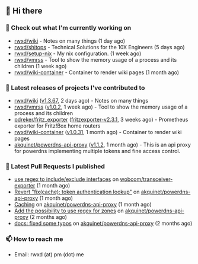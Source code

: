 ## 👋 Hi there

### 👷 Check out what I'm currently working on


- [rwxd/wiki](https://github.com/rwxd/wiki) - Notes on many things (1 day ago)
- [rwxd/shitops](https://github.com/rwxd/shitops) - Technical Solutions for the 10X Engineers (5 days ago)
- [rwxd/setup-nix](https://github.com/rwxd/setup-nix) - My nix configuration. (1 week ago)
- [rwxd/vmrss](https://github.com/rwxd/vmrss) - Tool to show the memory usage of a process and its children (1 week ago)
- [rwxd/wiki-container](https://github.com/rwxd/wiki-container) - Container to render wiki pages (1 month ago)

### 🔭 Latest releases of projects I've contributed to


- [rwxd/wiki](https://github.com/rwxd/wiki) ([v1.3.67](https://github.com/rwxd/wiki/releases/tag/v1.3.67), 2 days ago) - Notes on many things
- [rwxd/vmrss](https://github.com/rwxd/vmrss) ([v1.0.2](https://github.com/rwxd/vmrss/releases/tag/v1.0.2), 1 week ago) - Tool to show the memory usage of a process and its children
- [pdreker/fritz_exporter](https://github.com/pdreker/fritz_exporter) ([fritzexporter-v2.3.1](https://github.com/pdreker/fritz_exporter/releases/tag/fritzexporter-v2.3.1), 3 weeks ago) - Prometheus exporter for Fritz!Box home routers
- [rwxd/wiki-container](https://github.com/rwxd/wiki-container) ([v1.0.31](https://github.com/rwxd/wiki-container/releases/tag/v1.0.31), 1 month ago) - Container to render wiki pages
- [akquinet/powerdns-api-proxy](https://github.com/akquinet/powerdns-api-proxy) ([v1.1.2](https://github.com/akquinet/powerdns-api-proxy/releases/tag/v1.1.2), 1 month ago) - This is an api proxy for powerdns implementing multiple tokens and fine access control.

### 🔨 Latest Pull Requests I published


- [use regex to include/exclude interfaces](https://github.com/wobcom/transceiver-exporter/pull/9) on [wobcom/transceiver-exporter](https://github.com/wobcom/transceiver-exporter) (1 month ago)
- [Revert &#34;fix(cache): token authentication lookup&#34;](https://github.com/akquinet/powerdns-api-proxy/pull/5) on [akquinet/powerdns-api-proxy](https://github.com/akquinet/powerdns-api-proxy) (1 month ago)
- [Caching](https://github.com/akquinet/powerdns-api-proxy/pull/4) on [akquinet/powerdns-api-proxy](https://github.com/akquinet/powerdns-api-proxy) (1 month ago)
- [Add the possibility to use regex for zones](https://github.com/akquinet/powerdns-api-proxy/pull/3) on [akquinet/powerdns-api-proxy](https://github.com/akquinet/powerdns-api-proxy) (2 months ago)
- [docs: fixed some typos](https://github.com/akquinet/powerdns-api-proxy/pull/2) on [akquinet/powerdns-api-proxy](https://github.com/akquinet/powerdns-api-proxy) (2 months ago)

### 📫 How to reach me

- Email: rwxd (at) pm (dot) me
